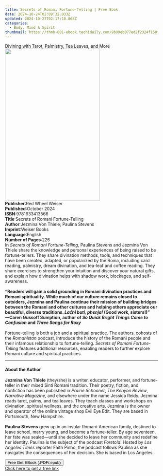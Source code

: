 ```yaml
---
title: Secrets of Romani Fortune-Telling | Free Book
date: 2024-10-24T02:09:32.033Z
updated: 2024-10-27T02:17:10.868Z
categories:
  - Body, Mind & Spirit
thumbnail: https://thmb-001-ebook.techidaily.com/9b09eb077ed2f2324f150fdcdb92c2b8cf41f71d8beeb04be2aecb77da111e61.jpg
---
```

<main id="book-container">
  <div class="flex flex-col">
    <div class="book-brief flex-1 py-6 px-4 sm:p-6 md:py-10 md:px-8">
      <!-- brief-->
      <div class="book-brief-main">
        Divining with Tarot, Palmistry, Tea Leaves, and More
      </div>
    </div>
    <div
      class="book-meta-info flex-1 grid gap-4 col-start-1 col-end-3 row-start-1 sm:mb-6 sm:grid-cols-4 lg:gap-6 lg:col-start-2 lg:row-end-6 lg:row-span-6 lg:mb-0"
    >
      <div
        class="book-meta-info-left place-content-center mt-4 p-4 text-sm leading-6 col-start-2 col-span-2 dark:text-slate-400"
      >
        <img
          class="w-full h-500 object-cover rounded-lg sm:h-255 sm:col-span-2 lg:col-span-full"
          src="https://img-001-ebook.techidaily.com/ac67edda699f05f8d8d0c4a8d8600db4b7748dccf4ed930ea55013d2d82d1ecb.jpg"
          alt=""
          width="312"
          height="500"
        />
      </div>
      <div
        class="book-meta-info-right mt-2 col-start-1 row-start-2 col-span-3 self-center"
      >
        <!-- meta data  -->
        <div class="flex flex-col px-4 md:px-8">
          <div class="flex-1">
            <strong>Publisher</strong>:<span class="px-2"
              >Red Wheel Weiser</span
            >
          </div>
          <div class="flex-1">
            <strong>Published</strong>:<span class="px-2">October 2024</span>
          </div>
          <div class="flex-1">
            <strong>ISBN</strong>:<span class="px-2">9781633413566</span>
          </div>
          <div class="flex-1">
            <strong>Title</strong>:<span class="px-2"
              >Secrets of Romani Fortune-Telling</span
            >
          </div>
          <div class="flex-1">
            <strong>Author</strong>:<span class="px-2"
              >Jezmina Von Thiele; Paulina Stevens</span
            >
          </div>
          <div class="flex-1">
            <strong>Imprint</strong>:<span class="px-2">Weiser Books</span>
          </div>
          <div class="flex-1">
            <strong>Language</strong>:<span class="px-2">English</span>
          </div>
          <div class="flex-1">
            <strong>Number of Pages</strong>:<span class="px-2">226</span>
          </div>
        </div>
      </div>
    </div>
    <div class="book-description flex-1 py-6 px-4 sm:p-6 md:py-10 md:px-8">
      <div class="book-description-main">
        <div accordion-content="" id="description">
          In <i>Secrets of Romani Fortune-Telling</i>, Paulina Stevens and
          Jezmina Von Thiele share the knowledge and personal experiences of
          being raised to be fortune-tellers. They share divination methods,
          tools, and techniques that have been created, adapted, or popularized
          by the Roma, including card reading, palmistry, dream divination, and
          tea-leaf and coffee reading. They share exercises to strengthen your
          intuition and discover your natural gifts, and explain how divination
          helps with shadow work, blockages, and self-awareness.<br />
          &nbsp;<br /><b
            >“Readers will gain a solid grounding in Romani divination practices
            and Romani spirituality. While much of our culture remains closed to
            outsiders, Jezmina and Paulina continue their mission of building
            bridges between the Romani and other cultures and helping others
            appreciate our beautiful, diverse traditions.
            <i>Laćhi buti, phenja!</i> (Good work, sisters!)”<br />
            —Caren Gussoff Sumption, author of
            <i>So Quick Bright Things Come to Confusion </i>and
            <i>Three Songs for Roxy</i></b
          ><br />
          &nbsp;<br />
          Fortune-telling is both a job and a spiritual practice. The authors,
          cohosts of the <i>Romanistan </i>podcast, introduce the history of the
          Romani people and their infamous relationship to fortune-telling.
          <i>Secrets of Romani Fortune-Telling</i> features additional
          resources, enabling readers to further explore Romani culture and
          spiritual practices.
        </div>
        <div class="accordion-fader"></div>
      </div>
    </div>
    <div class="book-excerpts flex-1 py-6 px-4 sm:p-6 md:py-10 md:px-8">
      <!-- excerpts-->
      <div class="book-excerpts-main">
        <hr />
        <h4 class="placeholder placeholder-heading">
          <span>About the Author</span>
        </h4>
        <p>
          <b>Jezmina Von Thiele</b> (they/she) is a writer, educator, performer,
          and fortune-teller in their mixed Sinti Romani tradition. Their
          poetry, fiction, and nonfiction has been published in
          <i>Prairie Schooner</i>, <i>The Kenyon Review</i>,
          <i>Narrative Magazine</i>, and elsewhere under the name Jessica Reidy.
          Jezmina reads tarot, palms, and tea leaves. They teach classes and
          workshops on divination, spiritual wellness, and the creative arts.
          Jezmina is the owner and operator of the online vintage shop Evil Eye
          Edit. They are based in Portsmouth, New Hampshire.<br />
          &nbsp;<br /><b>Paulina Stevens</b> grew up in an insular
          Romani-American family, destined to leave school, marry young, and
          become a fortune-teller. By age seventeen, her fate was sealed—until
          she decided to leave her community and redefine her identity. Paulina
          is the subject of the podcast <i>Foretold</i>. Hosted by
          <i>Los Angeles Times</i> reporter Faith Pinho, the podcast follows
          Paulina as she navigates the consequences of her decision. She is
          based in Los Angeles.
        </p>
      </div>
    </div>
    <div
      class="book-about-author flex-1 py-6 px-4 sm:p-6 md:py-10 md:px-8"
    ></div>
    <div class="book-free-get flex-1 py-6 px-4 sm:p-6 md:py-10 md:px-8">
      <button
        id="btn-free-get"
        class="bg-blue-500 hover:bg-blue-700 text-white font-bold py-2 px-4 rounded"
      >
        Free Get EBook (.PDF/.epub)
      </button>
      <div id="countdown-display" class="px-2 text-lg mt-2"></div>
      <a
        id="free-link"
        class="hidden bg-blue-500 hover:bg-blue-700 text-white font-bold py-2 px-4 rounded"
        href="https://www.ebooks.com/en-us/book/211239547/secrets-of-romani-fortune-telling/jezmina-von-thiele/"
        target="_blank"
        >Click here to get a free link</a
      >
    </div>
    <script>
      let countdownTime = 0;
      let countdownInterval = null;
      document
        .getElementById('btn-free-get')
        .addEventListener('click', startCountdown);
      function startCountdown() {
        countdownTime = new Date().getTime() + 60000 * 3;
        countdownInterval = setInterval(updateCountdown, 1000);
        document.getElementById('btn-free-get').disabled = true;
        document
          .getElementById('btn-free-get')
          .classList.add('bg-gray-500', 'cursor-not-allowed');
      }
      function updateCountdown() {
        let currentTime = new Date().getTime();
        let timeLeft = countdownTime - currentTime;
        let secondsLeft = Math.floor(timeLeft / 1000);
        document.getElementById('countdown-display').innerHTML =
          `Remaining time: ${secondsLeft} seconds.`;
        if (secondsLeft <= 0) {
          clearInterval(countdownInterval);
          document.getElementById('btn-free-get').classList.add('hidden');
          document.getElementById('free-link').classList.remove('hidden');
          document.getElementById('countdown-display').innerHTML = '';
        }
      }
    </script>
  </div>
</main>

<ins class="adsbygoogle"
      style="display:block"
      data-ad-client="ca-pub-7571918770474297"
      data-ad-slot="8358498916"
      data-ad-format="auto"
      data-full-width-responsive="true"></ins>
    